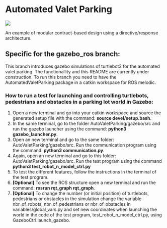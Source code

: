 # Automated Valet Parking


![](movies/replanning.gif)

An example of modular contract-based design using a directive/response architecture.

## Specific for the gazebo_ros branch:
This branch introduces gazebo simulations of turtlebot3 for the automated valet parking. The functionallity and this README are currently under construction.
To run this branch you need to have the AutomatedValetParking package in a catkin workspace for ROS melodic.

### How to run a test for launching and controlling turtlebots, pedestrians and obstacles in a parking lot world in Gazebo:
1. Open a new terminal and go into your catkin workspace and source the generated setup file with the command: **source devel/setup.bash**.
2. In the same terminal, go to the folder AutoValetParking/gazebo/src and run the gazebo launcher using the command: **python3 gazebo_launcher.py**.
3. Open an new terminal and go to the same folder: AutoValetParking/gazebo/src. Run the communication program using the command: **python3 communication.py**.
4. Again, open an new terminal and go to this folder: AutoValetParking/gazebo/src. Run the test program using the command **python3 test_robot_n_model_ctrl.py**
5. To test the different features, follow the instructions in the terminal of the test program.
6. **[Optional]** To see the ROS structure open a new terminal and run the command: **rosrun rqt_graph rqt_graph**.
7. **[Optional]** To change the number (or initial position) of turtlebots, pedestrians or obstacles in the simulation change the variable nbr_of_robots, nbr_of_pedestrians or nbr_of_obstacles in variables/global_vars.py and set new coordinates when launching the world in the code of the test program, test_robot_n_model_ctrl.py, using GazeboCtrl.launch_gazebo.


